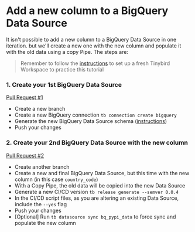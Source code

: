 # Add a new column to a BigQuery Data Source

It isn't possible to add a new column to a BigQuery Data Source in one iteration. but we'll create a new one with the new column and populate it with the old data using a copy Pipe. The steps are:

> Remember to follow the [instructions](../README.md) to set up a fresh Tinybird Workspace to practice this tutorial

### 1. Create your 1st BigQuery Data Source 

[Pull Request #1](https://github.com/tinybirdco/use-case-examples/pull/15)

- Create a new branch
- Create a new BigQuery connection `tb connection create bigquery` 
- Generate the new BigQuery Data Source schema ([instructions](https://www.tinybird.co/docs/ingest/bigquery.html))
- Push your changes

### 2. Create your 2nd BigQuery Data Source with the new column

[Pull Request #2](https://github.com/tinybirdco/use-case-examples/pull/71)

- Create another branch
- Create a new and final BigQuery Data Source, but this time with the new column (in this case `country_code`)
- With a Copy Pipe, the old data will be copied into the new Data Source
- Generate a new CI/CD version `tb release generate --semver 0.0.4`
- In the CI/CD script files, as you are altering an existing Data Source, include the `--yes` flag
- Push your changes
- [Optional] Run `tb datasource sync bq_pypi_data` to force sync and populate the new column
